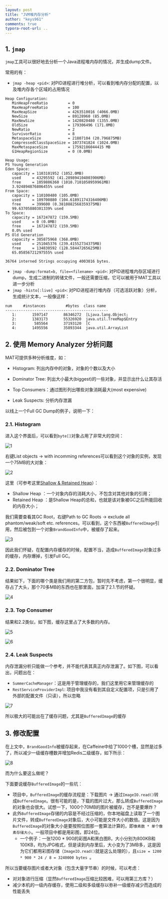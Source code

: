 ```yaml
---
layout: post
title: "JVM堆内存分析"
author: "keys961"
comments: true
typora-root-url: ..
---
```


## 1. `jmap`

`jmap`工具可以很好地去分析一个Java进程堆内存的情况，并生成dump文件。

常用的有：

- `jmap -heap <pid>`: 对PID进程进行堆分析，可以看到堆内存分配的配置，以及堆内存各个区域的占用情况

```
Heap Configuration:
   MinHeapFreeRatio         = 0
   MaxHeapFreeRatio         = 100
   MaxHeapSize              = 4263510016 (4066.0MB)
   NewSize                  = 89128960 (85.0MB)
   MaxNewSize               = 1420820480 (1355.0MB)
   OldSize                  = 179306496 (171.0MB)
   NewRatio                 = 2
   SurvivorRatio            = 8
   MetaspaceSize            = 21807104 (20.796875MB)
   CompressedClassSpaceSize = 1073741824 (1024.0MB)
   MaxMetaspaceSize         = 17592186044415 MB
   G1HeapRegionSize         = 0 (0.0MB)

Heap Usage:
PS Young Generation
Eden Space:
   capacity = 1103101952 (1052.0MB)
   used     = 43295592 (41.289894104003906MB)
   free     = 1059806360 (1010.7101058959961MB)
   3.924894876806455% used
From Space:
   capacity = 110100480 (105.0MB)
   used     = 109700880 (104.61891174316406MB)
   free     = 399600 (0.3810882568359375MB)
   99.63705880301339% used
To Space:
   capacity = 167247872 (159.5MB)
   used     = 0 (0.0MB)
   free     = 167247872 (159.5MB)
   0.0% used
PS Old Generation
   capacity = 385875968 (368.0MB)
   used     = 251045376 (239.41552734375MB)
   free     = 134830592 (128.58447265625MB)
   65.05856721297555% used

36764 interned Strings occupying 4003016 bytes.
```

- `jmap -dump:format=b, file=<filename> <pid>`: 对PID进程堆内存区域进行dump，生成二进制的转储文件，一般还需要压缩，它可以被用于MAT工具以进一步分析
- `jmap -histo[:live] <pid>`: 对PID进程进行堆内存（可选活跃对象）分析，生成统计文本，一般像这样：

```
num     #instances         #bytes  class name
----------------------------------------------
   1:       1597147       86346272  [Ljava.lang.Object;
   2:       1383173       55326920  java.util.TreeMap$Entry
   3:        585564       37193120  [C
   4:       1495556       35893344  java.util.ArrayList
```

## 2. 使用 Memory Analyzer 分析问题

MAT可提供多种分析维度，如：

- Histogram: 列出内存中的对象，对象的个数以及大小


- Dominator Tree: 列出大小最大(biggest)的一些对象，并显示出什么让其存活
- Top Consumers：通过图形列出哪些对象消耗最大(most expensive)
- Leak Suspects: 分析内存泄漏

以线上一个Full GC Dump的例子，说明一下：

### 2.1. Histogram

进入这个界面后，可以看到`byte[]`对象占用了非常大的空间：

![1](/_imgs/2018-05-28/1.png)

右键List objects -> with incomming references可以看到这个对象的实例，发现一个75MB的大对象：

![2](/_imgs/2018-05-28/2.png)

这里（可参考这里[Shallow & Retained Heap](http://bjyzxxds.iteye.com/blog/1532937)）：

- Shallow Heap ：一个对象内存的消耗大小，不包含对其他对象的引用；
- Retained Heap ：是Shallow Heap的总和，也就是该对象被GC之后所能回收的内存大小；

我们需要查看其GC Root，右键Path to GC Roots -> exclude all phantom/weak/soft etc. references。可以看到，这个东西被`BufferedImage`引用，然后被包到一个对象`BrandGoodInfo`中，被缓存了起来。

![3](/_imgs/2018-05-28/3.png) 

因此我们怀疑，在配置内存缓存的时候，配置不当，造成`BufferedImage`对象过多的缓存，内存爆掉，引发Full GC。

### 2.2. Dominator Tree 

结果如下，下面的哪个类是我们用的第二方包，暂时先不考虑，第一个很明显，缓存占了大头，那个70多MB的东西也在那里面，加深了2.1.节的怀疑。

![4](/_imgs/2018-05-28/4.png)

### 2.3. Top Consumer

结果和2.2类似，如下图，缓存这里占了大多数的内存。

![5](/_imgs/2018-05-28/5.png)

![6](/_imgs/2018-05-28/6.png)

### 2.4. Leak Suspects

内存泄漏分析只能做一个参考，并不能代表其真正内存泄漏了。如下图，可以看出，问题出在：

- `SummerCacheManager`：这是用于管理缓存的，我们这里用它来管理缓存的
- `RestServiceProviderImpl`: 项目中我没有看到其自定义配置项，只是引用了外部的配置文件（只读），所以忽略

![7](/_imgs/2018-05-28/7.png)

所以极大的可能出在了缓存问题，尤其是`BufferedImage`的缓存

## 3. 修改配置

在上文中，`BrandGoodInfo`被缓存起来，在Caffeine中给了1000个槽，显然是过多了，所以减少一级缓存槽数并增加Redis二级缓存，如下所示：

![8](/_imgs/2018-05-28/8.png)

而为什么要这么做呢？

下面要说缓存`BufferedImage`的一些坑：

- 项目中，`BufferedImage`的缓存流程是：下载图片 -> 通过`ImageIO.read()`转成`BufferedImage`。很有可能的是，下载的图片过大，那么转成`BufferedImage`的对象也会很大。试想一下，1000个70MB的图片被缓存，岂不是要爆炸？
- 此外`BufferedImage`存储的内容是不经过压缩的，你本地磁盘上读取了一个图片文件，转成`BufferedImage`对象后，大小可能是文件大小的数倍。这是因为`BufferedImage`的对象大小是要按照位图那一套算法计算的，即`像素数 * 单个像素存储大小`。一般项目中都是用彩图，即24位。
  - 一个例子：一张1200 * 900的彩图A和黑白图B，大小分别为800KB和100KB，均为JPG格式，但是读到内存里后，大小变为了3MB多，这是因为它们都用彩图存储（`ImageIO.read()`就是这么处理的），且`size = 1200 * 900 * 24 / 8 = 3240000 bytes `。

所以当要缓存图片或者大对象（包含大量字节串）的时候，可以考虑：

- 对对象进行压缩（显然`BufferedImage`压缩比较困难，可以用第三方库？）
- 减少本机的一级内存缓存，使用二级和多级缓存以弥补一级缓存减少而造成的性能丢失